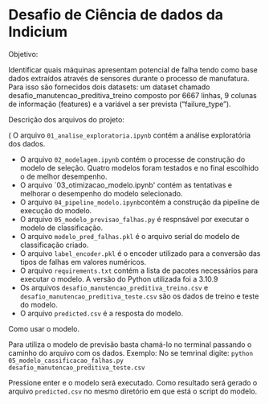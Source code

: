 # Desafio de Ciência de dados da Indicium

Objetivo:

 Identificar quais máquinas apresentam potencial de falha tendo como base dados extraídos através de sensores durante o processo de manufatura. 
 Para isso são fornecidos dois datasets: um dataset chamado desafio_manutencao_preditiva_treino composto por 6667 linhas, 9 colunas de informação (features) 
 e a variável a ser prevista (“failure_type”). 
 
 Descrição dos arquivos do projeto:
 
 ( O arquivo `01_analise_exploratoria.ipynb` contém a análise exploratória dos dados.
 * O arquivo `02_modelagem.ipynb` contém o processe de construção do modelo de seleção. Quatro modelos foram testados e no final escolhido o de melhor desempenho.
 * O arquivo `03_otimizacao_modelo.ipynb' contém as tentativas e melhorar o desempenho do modelo selecionado.
 * O arquivo `04_pipeline_modelo.ipynb`contém a construção da pipeline de execução do modelo.
 * O arquivo `05_modelo_previsao_falhas.py` é respnsável por executar o modelo de classificação.
 * O arquivo `modelo_pred_falhas.pkl` é o arquivo serial do modelo de classificação criado.
 * O arquivo `label_encoder.pkl` é o encoder utilizado para a conversão das tipos de falhas em valores numéricos.
 * O arquivo `requirements.txt` contém a lista de pacotes necessários para executar o modelo. A versão do Python utilizada foi a 3.10.9
 * Os arquivos `desafio_manutencao_preditiva_treino.csv` e `desafio_manutencao_preditiva_teste.csv` são os dados de treino e teste do modelo.
 * O arquivo `predicted.csv` é a resposta do modelo.
 
 
 Como usar o modelo.
 
 Para utiliza o modelo de previsão basta chamá-lo no terminal passando o caminho do arquivo com os dados.
 Exemplo:
 No se temrinal digite:
 `python 05_modelo_cassificacao_falhas.py desafio_manutencao_preditiva_teste.csv`
 
 Pressione enter e o modelo será executado. Como resultado será gerado o arquivo `predicted.csv` no mesmo diretório em que está o script do modelo.
